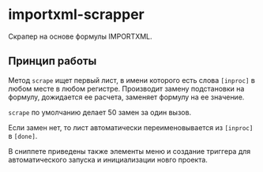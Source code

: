 # importxml-scrapper

Скрапер на основе формулы IMPORTXML.

## Принцип работы

Метод `scrape` ищет первый лист, в имени которого есть слова `[inproc]` в любом месте в любом регистре. Производит замену подстановки на формулу, дожидается ее расчета, заменяет формулу на ее значение.

`scrape` по умолчанию делает 50 замен за один вызов.

Если замен нет, то лист автоматически переименовывается из `[inproc]` в `[done]`.

В сниппете приведены также элементы меню и создание триггера для автоматического запуска и инициализации новго проекта.
